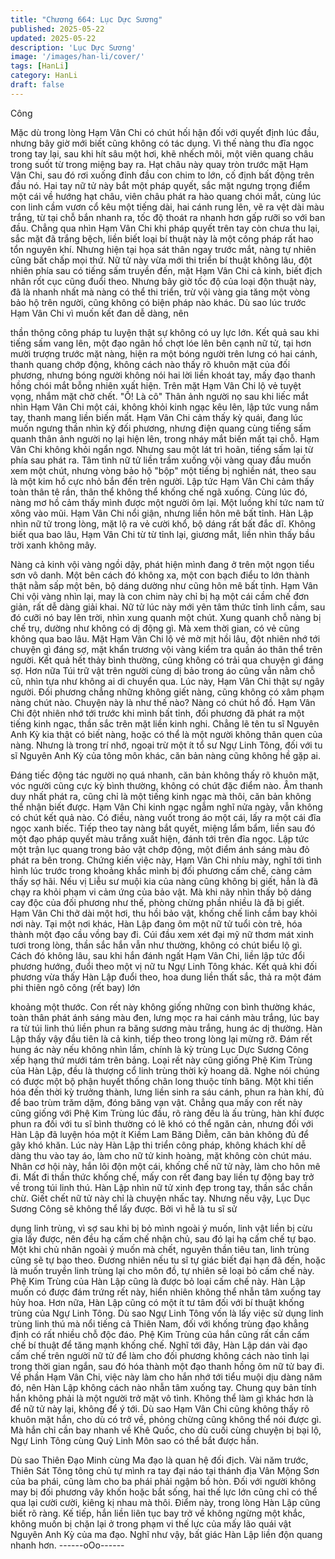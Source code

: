 ```yaml
---
title: "Chương 664: Lục Dực Sương"
published: 2025-05-22
updated: 2025-05-22
description: 'Lục Dực Sương'
image: '/images/han-li/cover/'
tags: [HanLi]
category: HanLi
draft: false
---
```


Công

Mặc dù trong lòng Hạm Vân Chi có chút hối hận đối với quyết
định lúc đầu, nhưng bây giờ mới biết cũng không có tác dụng.
Vì thế nàng thu đĩa ngọc trong tay lại, sau khi hít sâu một hơi, khẽ
nhếch môi, một viên quang châu trong suốt từ trong miệng bay ra.
Hạt châu này quay tròn trước mặt Hạm Vân Chi, sau đó rơi xuống
đỉnh đầu con chim to lớn, cố định bất động trên đầu nó.
Hai tay nữ tử này bắt một pháp quyết, sắc mặt ngưng trọng điểm
một cái về hướng hạt châu, viên châu phát ra hào quang chói
mắt, cùng lúc con linh cầm vươn cổ kêu một tiếng dài, hai cánh
rung lên, vẽ ra vệt dài màu trắng, từ tại chỗ bắn nhanh ra, tốc độ
thoát ra nhanh hơn gấp rưỡi so với ban đầu.
Chẳng qua nhìn Hạm Vân Chi khi pháp quyết trên tay còn chưa
thu lại, sắc mặt đã trắng bệch, liền biết loại bí thuật này là một
công pháp rất hao tổn nguyên khí.
Nhưng hiện tại họa sát thân ngay trước mắt, nàng tự nhiên cũng
bất chấp mọi thứ.
Nữ tử này vừa mới thi triển bí thuật không lâu, đột nhiên phía sau
có tiếng sấm truyền đến, mặt Hạm Vân Chi cả kinh, biết địch nhân
rốt cục cũng đuổi theo.
Nhưng bây giờ tốc độ của loại độn thuật này, đã là nhanh nhất mà
nàng có thể thi triển, trừ vội vàng gia tăng một vòng bảo hộ trên
người, cũng không có biện pháp nào khác.
Dù sao lúc trước Hạm Vân Chi vì muốn kết đan dễ dàng, nên

thần thông công pháp tu luyện thật sự không có uy lực lớn.
Kết quả sau khi tiếng sấm vang lên, một đạo ngân hồ chợt lóe lên
bên cạnh nữ tử, tại hơn mười trượng trước mặt nàng, hiện ra một
bóng người trên lưng có hai cánh, thanh quang chớp động, không
cách nào thấy rõ khuôn mặt của đối phương, nhưng bóng người
không nói hai lời liền khoát tay, mấy đạo thanh hồng chói mắt
bỗng nhiên xuất hiện.
Trên mặt Hạm Vân Chi lộ vẻ tuyệt vọng, nhắm mặt chờ chết.
"Ồ! Là cô"
Thân ảnh người nọ sau khi liếc mắt nhìn Hạm Vân Chi một cái,
không khỏi kinh ngạc kêu lên, lập tức vung nắm tay, thanh mang
liền biến mất.
Hạm Vân Chi cảm thấy kỳ quái, đang lúc muốn ngưng thần nhìn
kỹ đối phương, nhưng điện quang cùng tiếng sấm quanh thân
ảnh người nọ lại hiện lên, trong nháy mắt biến mất tại chỗ.
Hạm Vân Chi không khỏi ngẩn ngơ.
Nhưng sau một lát trì hoãn, tiếng sấm lại từ phía sau phát ra.
Tâm tình nữ tử liền trầm xuống vội vàng quay đầu muốn xem một
chút, nhưng vòng bảo hộ "bộp" một tiếng bị nghiền nát, theo sau
là một kim hồ cực nhỏ bắn đến trên người.
Lập tức Hạm Vân Chi cảm thấy toàn thân tê rần, thân thể không
thể khống chế ngã xuống. Cùng lúc đó, nàng mơ hồ cảm thấy
mình được một người ôm lại. Một luồng khí tức nam tử xông vào
mũi. Hạm Vân Chi nổi giận, nhưng liền hôn mê bất tỉnh.
Hàn Lập nhìn nữ tử trong lòng, mặt lộ ra vẻ cười khổ, bộ dáng rất
bất đắc dĩ.
Không biết qua bao lâu, Hạm Vân Chi từ từ tỉnh lại, giương mắt,
liền nhìn thấy bầu trời xanh không mây.

Nàng cả kinh vội vàng ngồi dậy, phát hiện mình đang ở trên một
ngọn tiểu sơn vô danh.
Một bên cách đó không xa, một con bạch điểu to lớn thành thật
nằm sấp một bên, bộ dáng dường như cũng hôn mê bất tỉnh.
Hạm Vân Chi vội vàng nhìn lại, may là con chim này chỉ bị hạ một
cái cầm chế đơn giản, rất dễ dàng giải khai.
Nữ tử lúc này mới yên tâm thức tỉnh linh cầm, sau đó cưỡi nó bay
lên trời, nhìn xung quanh một chút.
Xung quanh chỗ nàng bị chế trụ, dường như không có dị động gì.
Mà xem thời gian, có vẻ cũng không qua bao lâu.
Mặt Hạm Vân Chi lộ vẻ mờ mịt hồi lâu, đột nhiên nhớ tới chuyện
gì đáng sợ, mặt khẩn trương vội vàng kiểm tra quần áo thân thể
trên người.
Kết quả hết thảy bình thường, cũng không có trải qua chuyện gì
đáng sợ. Hơn nữa Túi trữ vật trên người cùng dị bảo trong áo
cũng vẫn nằm chỗ cũ, nhìn tựa như không ai di chuyển qua.
Lúc này, Hạm Vân Chi thật sự ngây người.
Đối phương chẳng những không giết nàng, cũng không có xâm
phạm nàng chút nào. Chuyện này là như thế nào?
Nàng có chút hồ đồ.
Hạm Vân Chi đột nhiên nhớ tới trước khi mình bất tỉnh, đối
phương đã phát ra một tiếng kinh ngạc, thần sắc trên mặt liền
kinh nghi.
Chẳng lẽ tên tu sĩ Nguyên Anh Kỳ kia thật có biết nàng, hoặc có
thể là một người không thân quen của nàng. Nhưng là trong trí
nhớ, ngoại trừ một ít tổ sư Ngự Linh Tông, đối với tu sĩ Nguyên
Anh Kỳ của tông môn khác, căn bản nàng cũng không hề gặp ai.

Đáng tiếc động tác người nọ quá nhanh, căn bản không thấy rõ
khuôn mặt, vóc người cũng cực kỳ bình thường, không có chút
đặc điểm nào. Âm thanh duy nhất phát ra, cũng chỉ là một tiếng
kinh ngạc mà thôi, căn bản không thể nhận biết được.
Hạm Vân Chi kinh ngạc ngẫm nghĩ nửa ngày, vẫn không có chút
kết quả nào.
Có điều, nàng vuốt trong áo một cái, lấy ra một cái đĩa ngọc xanh
biếc.
Tiếp theo tay nàng bắt quyết, miệng lẩm bẩm, liền sau đó một đạo
pháp quyết màu trắng xuất hiện, đánh tới trên đĩa ngọc.
Lập tức một trận lục quang trong bảo vật chớp động, một điểm
ánh sáng màu đỏ phát ra bên trong.
Chứng kiến việc này, Hạm Vân Chi nhíu mày, nghĩ tới tình hình
lúc trước trong khoảng khắc mình bị đối phương cấm chế, càng
cảm thấy sợ hãi.
Nếu vị Liễu sư muội kia của nàng cũng không bị giết, hẳn là đã
chạy ra khỏi phạm vi cảm ứng của bảo vật.
Mà khi nãy nhìn thấy bộ dáng cay độc của đối phương như thế,
phòng chừng phần nhiều là đã bị giết.
Hạm Vân Chi thở dài một hơi, thu hồi bảo vật, khống chế linh cầm
bay khỏi nơi này. Tại một nơi khác, Hàn Lập đang ôm một nữ tử
tuổi còn trẻ, hóa thành một đạo cầu vồng bay đi.
Cúi đầu xem xét đại mỹ nữ thơm mát xinh tươi trong lòng, thần
sắc hắn vẫn như thường, không có chút biểu lộ gì.
Cách đó không lâu, sau khi hắn đánh ngất Hạm Vân Chi, liền lập
tức đổi phương hướng, đuổi theo một vị nữ tu Ngự Linh Tông
khác.
Kết quả khi đối phương vừa thấy Hàn Lập đuổi theo, hoa dung
liền thất sắc, thả ra một đám phi thiên ngô công (rết bay) lớn

khoảng một thước.
Con rết này không giống những con bình thường khác, toàn thân
phát ánh sáng màu đen, lưng mọc ra hai cánh màu trắng, lúc bay
ra từ túi linh thú liền phun ra băng sương màu trắng, hung ác dị
thường.
Hàn Lập thấy vậy đầu tiên là cả kinh, tiếp theo trong lòng lại
mừng rỡ.
Đám rết hung ác này nếu không nhìn lầm, chính là kỳ trùng Lục
Dực Sương Công xếp hạng thứ mưới tám trên bảng. Loại rết này
cũng giống Phệ Kim Trùng của Hàn Lập, đều là thượng cổ linh
trùng thời kỳ hoang dã.
Nghe nói chúng có được một bộ phận huyết thống chân long
thuộc tính băng. Một khi tiến hóa đến thời kỳ trưởng thành, lưng
liền sinh ra sáu cánh, phun ra hàn khí, đủ để bao trùm trăm dặm,
đóng băng vạn vật.
Chẳng qua mấy con rết này cũng giống với Phệ Kim Trùng lúc
đầu, rõ ràng đếu là ấu trùng, hàn khí được phun ra đối với tu sĩ
bình thường có lẽ khó có thể ngăn cản, nhưng đối với Hàn Lập đã
luyện hóa một ít Kiềm Lam Băng Diễm, căn bản không đủ để gây
khó khăn.
Lúc này Hàn Lập thi triển công pháp, không khách khí dễ dàng
thu vào tay áo, làm cho nữ tử kinh hoàng, mặt không còn chút
máu.
Nhân cơ hội này, hắn lôi độn một cái, khống chế nữ tử này, làm
cho hôn mê đi.
Mất đi thần thức khống chế, mấy con rết đang bay liền tự động
bay trở về trong túi linh thú.
Hàn Lập nhìn nữ tử xinh đẹp trong tay, thần sắc chần chừ.
Giết chết nữ tử này chỉ là chuyện nhấc tay. Nhưng nếu vậy, Lục
Dục Sương Công sẽ không thể lấy được. Bởi vì hễ là tu sĩ sử

dụng linh trùng, vì sợ sau khi bị bỏ mình ngoài ý muốn, linh vật
liền bị cừu gia lấy được, nên đều hạ cấm chế nhận chủ, sau đó lại
hạ cấm chế tự bạo. Một khi chủ nhân ngoài ý muốn mà chết,
nguyên thần tiêu tan, linh trùng cũng sẽ tự bạo theo.
Đương nhiên nếu tu sĩ tự giác biết đại hạn đã đến, hoặc là muốn
truyền linh trùng lại cho môn đồ, tự nhiên sẽ loại bỏ cấm chế này.
Phệ Kim Trùng của Hàn Lập cũng là được bỏ loại cấm chế này.
Hàn Lập muốn có được đám trứng rết này, hiển nhiên không thể
nhẫn tâm xuống tay hủy hoa.
Hơn nữa, Hàn Lập cũng có một ít tư tâm đối với bí thuật khống
trùng của Ngự Linh Tông.
Dù sao Ngự Linh Tông vốn là lấy việc sử dụng linh trùng linh thú
mà nổi tiếng cả Thiên Nam, đối với khống trùng đạo khẳng định
có rất nhiều chỗ độc đáo.
Phệ Kim Trùng của hắn cũng rất cần cấm chế bí thuật để tăng
mạnh khống chế.
Nghĩ tới đây, Hàn Lập dán vài đạo cấm chế trên người nữ tử để
làm cho đối phương không cách nào tỉnh lại trong thời gian ngắn,
sau đó hóa thành một đạo thanh hồng ôm nữ tử bay đi.
Về phần Hạm Vân Chi, việc này làm cho hắn nhớ tới tiểu muội dịu
dàng năm đó, nên Hàn Lập không cách nào nhẫn tâm xuống tay.
Chung quy bản tính hắn không phải là một người trở mặt vô tình.
Không thể làm gì khác hơn là để nữ tử này lại, không để ý tới.
Dù sao Hạm Vân Chi cũng không thấy rõ khuôn mặt hắn, cho dù
có trở về, phỏng chừng cũng không thể nói được gì.
Mà hắn chỉ cần bay nhanh về Khê Quốc, cho dù cuối cùng
chuyện bị bại lộ, Ngự Linh Tông cùng Quỷ Linh Môn sao có thể
bắt được hắn.

Dù sao Thiên Đạo Minh cùng Ma đạo là quan hệ đối địch. Vài
năm trước, Thiên Sát Tông tông chủ tự mình ra tay đại náo tại
thánh địa Vân Mộng Sơn của ba phái, cũng làm cho ba phái phải
ngậm bồ hòn.
Đối với người không may bị đối phương vây khốn hoặc bắt sống,
hai thế lực lớn cũng chỉ có thể qua lại cười cười, kiêng kị nhau mà
thôi.
Điểm này, trong lòng Hàn Lập cũng biết rõ ràng.
Kế tiếp, hắn liền liên tục bay trở về không ngừng một khắc, không
muốn bị chặn lại ở trong phạm vi thế lực của mấy lão quái vật
Nguyên Anh Kỳ của ma đạo.
Nghĩ như vậy, bất giác Hàn Lập liền độn quang nhanh hơn.
------oOo------
